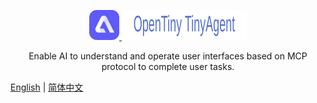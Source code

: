 <p align="center">
    <a target="_blank" rel="noopener noreferrer"  href='https://opentiny.github.io/tiny-agent/' >
        <img alt="logo" src="./logo1.svg" height="48" >
        <img alt='Opentiny TinyAgent' src='./logo.svg' width='200' height='48'/>
    </a>
</p>
<p align="center">Enable AI to understand and operate user interfaces based on MCP protocol to complete user tasks.</p>

[English](README.md) | [简体中文](README.zh-CN.md)
